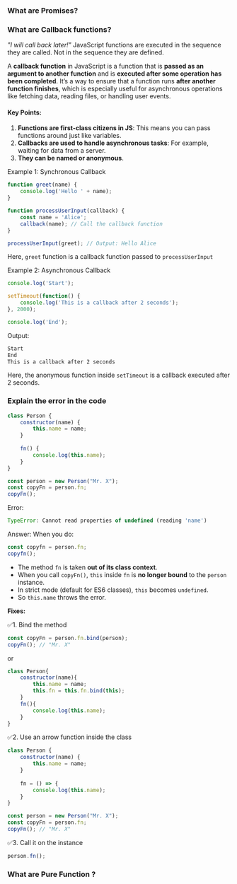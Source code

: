 ### What are Promises?
### What are Callback functions?
_"I will call back later!"_
JavaScript functions are executed in the sequence they are called. Not in the sequence they are defined.

A **callback function** in JavaScript is a function that is **passed as an argument to another function** and is **executed after some operation has been completed**. It’s a way to ensure that a function runs **after another function finishes**, which is especially useful for asynchronous operations like fetching data, reading files, or handling user events.

#### Key Points:
1. **Functions are first-class citizens in JS**: This means you can pass functions around just like variables.
2. **Callbacks are used to handle asynchronous tasks**: For example, waiting for data from a server.
3. **They can be named or anonymous**.

Example 1: Synchronous Callback
```js
function greet(name) {
    console.log('Hello ' + name);
}

function processUserInput(callback) {
    const name = 'Alice';
    callback(name); // Call the callback function
}

processUserInput(greet); // Output: Hello Alice
```
Here, `greet` function is a callback function passed to `processUserInput`

Example 2: Asynchronous Callback
```js
console.log('Start');

setTimeout(function() {
    console.log('This is a callback after 2 seconds');
}, 2000);

console.log('End');
```

Output:
```bash
Start
End
This is a callback after 2 seconds
```
Here, the anonymous function inside `setTimeout` is a callback executed after 2 seconds.
### Explain the error in the code 
```javascript
class Person {
	constructor(name) {
		this.name = name;
	}
	
	fn() {
	    console.log(this.name);
	}
}

const person = new Person("Mr. X");
const copyFn = person.fn;
copyFn();
```

Error:
```js
TypeError: Cannot read properties of undefined (reading 'name')
```

Answer:
When you do:
```js
const copyfn = person.fn;
copyfn();
```

- The method `fn` is taken **out of its class context**.
- When you call `copyFn()`, `this` inside `fn` is **no longer bound** to the `person` instance.
- In strict mode (default for ES6 classes), `this` becomes `undefined`.
- So `this.name` throws the error.

**Fixes:**

✅1. Bind the method
```js
const copyFn = person.fn.bind(person);
copyFn(); // "Mr. X"
```

or 

```js
class Person{
	constructor(name){
		this.name = name;
		this.fn = this.fn.bind(this);
	}
	fn(){
		console.log(this.name);
	}
}
```

✅2. Use an arrow function inside the class

```js
class Person {
	constructor(name) {
		this.name = name;
	}
	
	fn = () => {
		console.log(this.name);
	}
}

const person = new Person("Mr. X");
const copyFn = person.fn;
copyFn(); // "Mr. X"
```

✅3. Call it on the instance
```js
person.fn();
```


### What are Pure Function ?

